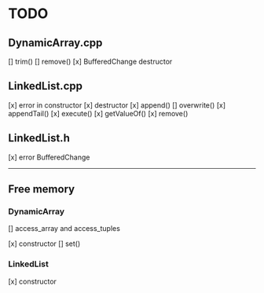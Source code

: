 # TODO

## DynamicArray.cpp

[] trim()
[] remove()
[x] BufferedChange destructor

## LinkedList.cpp

[x] error in constructor
[x] destructor
[x] append()
[] overwrite()
[x] appendTail()
[x] execute()
[x] getValueOf()
[x] remove()

## LinkedList.h

[x] error BufferedChange

---

## Free memory

### DynamicArray

[] access_array and access_tuples

[x] constructor
[] set()

### LinkedList

[x] constructor
